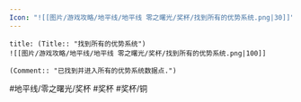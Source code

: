 ```yaml
---
Icon: "![[图片/游戏攻略/地平线/地平线 零之曙光/奖杯/找到所有的优势系统.png|30]]"
---
```

```ad-common-bronze-trophy
title: (Title:: "找到所有的优势系统")
![[图片/游戏攻略/地平线/地平线 零之曙光/奖杯/找到所有的优势系统.png|100]]

(Comment:: "已找到并进入所有的优势系统数据点.")
```

#地平线/零之曙光/奖杯 #奖杯 #奖杯/铜
